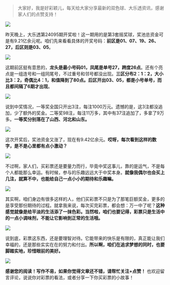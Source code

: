 > 大家好，我是好彩颖儿，每天给大家分享最新的双色球、大乐透资讯，感谢家人们的点赞支持！


![](https://cdn.jsdelivr.net/gh/wangwenjie1314/PicCDN/2024-8-18/1723939791340-image.png)


昨天晚上，大乐透第24095期开奖啦！这一期用的是第3套摇奖球，奖池总资金可是有9.21亿余元呢。咱们先来看看具体的开奖号码：**前区是01、07、19、26、27，后区则是03、05**。

![](https://cdn.jsdelivr.net/gh/wangwenjie1314/PicCDN/2024-8-18/1723939812397-image.png)

这期前区挺有意思的，**龙头是最小号码01，凤尾是单号27，跨度26点**。还有个亮点是一组连号和一组同尾号，不过重号和邻号都没出现。**三区分布2：1：2，大小比3：2，奇偶比4：1，和值降到了80点。后区开出03、05，都是小号单号，而且都间隔了6期才出现**。


![](https://cdn.jsdelivr.net/gh/wangwenjie1314/PicCDN/2024-8-18/1723939881600-image.png)


说到中奖情况，一等奖全国只开出3注，每注1000万元。遗憾的是，这3注都没追加，少了额外的奖金。二等奖98注，每注11万多，其中有37注追加了，多拿了9万多。**一等奖分别落在了山西、河北和山东。**


![](https://cdn.jsdelivr.net/gh/wangwenjie1314/PicCDN/2024-8-18/1723939898421-image.png)


这次开奖后，奖池资金又涨了，现在有9.42亿余元。**哎呀，每次看到这样的数字，是不是心里都有点小激动？**


![](https://cdn.jsdelivr.net/gh/wangwenjie1314/PicCDN/2024-8-18/1723939914077-image.png)


不过啊，家人们，买彩票还是要量力而行，毕竟中奖这事儿，靠的是运气，不是每个人都能那么幸运。有时候，参与的乐趣远远大于中奖本身。**就像我偶尔也会买上几注，就算不中，也能给自己一点小小的期待和乐趣嘛。**


![](https://cdn.jsdelivr.net/gh/wangwenjie1314/PicCDN/2024-8-18/1723939940874-image.png)


其实啊，咱们身边有很多这样的人，他们买彩票不只是为了那笔巨额奖金，更多的是享受那份期待的过程。就拿我来说，每次买完彩票，都会想：万一中了呢？**这种感觉就像是给平淡的生活添了一抹色彩。当然啦，咱们也要记得，彩票只是生活中的一点小调味剂，不能让它影响到正常的生活哦。**

![](https://cdn.jsdelivr.net/gh/wangwenjie1314/PicCDN/2024-8-18/1723939865664-image.png)


说到底，彩票这东西，还是要理智对待。它能带来的快乐是有限的，真正能让我们幸福的，还是那些实实在在的努力和付出。**所以啊，咱们在追求梦想的同时，也要脚踏实地，珍惜眼前的美好。**


![](https://cdn.jsdelivr.net/gh/wangwenjie1314/PicCDN/2024-8-18/1723940049935-image.png)


**感谢您的阅读！写作不易，如果你觉得文章还不错，请帮忙关注+点赞！** 也欢迎留言评论，说说你对彩票的看法，或者分享一下你买彩票的小故事！